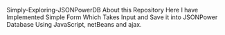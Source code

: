 Simply-Exploring-JSONPowerDB
About this Repository
Here I have Implemented Simple Form Which Takes Input and Save it into JSONPower Database Using JavaScript, netBeans and ajax.
